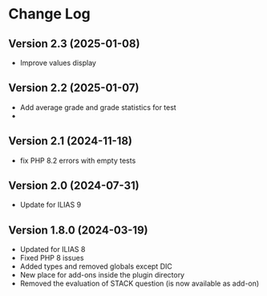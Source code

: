 # Change Log

## Version 2.3 (2025-01-08)
- Improve values display

## Version 2.2 (2025-01-07)
- Add average grade and grade statistics for test
- 
## Version 2.1 (2024-11-18)
- fix PHP 8.2 errors with empty tests

## Version 2.0 (2024-07-31)
- Update for ILIAS 9

## Version 1.8.0 (2024-03-19)
- Updated for ILIAS 8
- Fixed PHP 8 issues
- Added types and removed globals except DIC
- New place for add-ons inside the plugin directory
- Removed the evaluation of STACK question (is now available as add-on)
